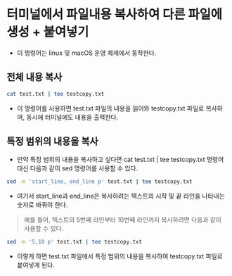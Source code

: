 # 터미널에서 파일내용 복사하여 다른 파일에 생성 + 붙여넣기

- 이 명령어는 linux 및 macOS 운영 체제에서 동작한다.

## 전체 내용 복사

```sh
cat test.txt | tee testcopy.txt
```

- 이 명령어를 사용하면 test.txt 파일의 내용을 읽어와 testcopy.txt 파일로 복사하며, 동시에 터미널에도 내용을 출력한다.

## 특정 범위의 내용을 복사

- 만약 특정 범위의 내용을 복사하고 싶다면 cat test.txt | tee testcopy.txt 명령어 대신 다음과 같이 sed 명령어를 사용할 수 있다.

```sh
sed -n 'start_line, end_line p' test.txt | tee testcopy.txt

```

- 여기서 start_line과 end_line은 복사하려는 텍스트의 시작 및 끝 라인을 나타내는 숫자로 바꿔야 한다.

> 예를 들어, 텍스트의 5번째 라인부터 10번째 라인까지 복사하려면 다음과 같이 사용할 수 있다.

```sh
sed -n '5,10 p' test.txt | tee testcopy.txt

```

- 이렇게 하면 test.txt 파일에서 특정 범위의 내용을 복사하여 testcopy.txt 파일로 붙여넣게 된다.
